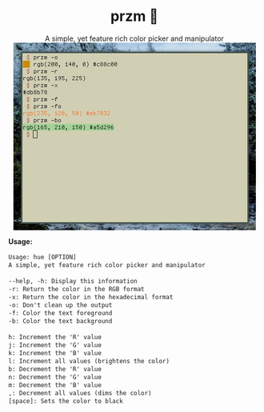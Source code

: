 <h1 align="center">przm 🎨</h1>

<p align="center">A simple, yet feature rich color picker and manipulator</center>
<br>
<img align="center" src="scrot.png">

**Usage:**

```
Usage: hue [OPTION]
A simple, yet feature rich color picker and manipulator

--help, -h: Display this information
-r: Return the color in the RGB format
-x: Return the color in the hexadecimal format
-o: Don't clean up the output
-f: Color the text foreground
-b: Color the text background

h: Increment the 'R' value
j: Increment the 'G' value
k: Increment the 'B' value
l: Increment all values (brightens the color)
b: Decrement the 'R' value
n: Decrement the 'G' value
m: Decrement the 'B' value
,: Decrement all values (dims the color)
[space]: Sets the color to black
```
